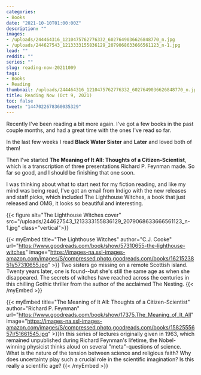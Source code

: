 ```yaml
---
categories:
- Books
date: "2021-10-10T01:00:00Z"
description: ""
images:
- /uploads/244464316_1210475762776332_6027649036626848770_n.jpg
- /uploads/244627543_1213333155836129_2079068633666561123_n-1.jpg
lead: ""
reddit: ""
series: ""
slug: reading-now-20211009
tags:
- Books
- Reading
thumbnail: /uploads/244464316_1210475762776332_6027649036626848770_n.jpg
title: Reading Now (Oct 9, 2021)
toc: false
tweet: "1447022678360035329"
---
```

Recently I've been reading a bit more again. I've got a few books in the past couple months, and had a great time with the ones I've read so far.

<!--more-->

In the last few weeks I read **Black Water Sister** and **Later** and loved both of them!

Then I've started **The Meaning of It All: Thoughts of a Citizen-Scientist**, which is a transcription of three presentations Richard P. Feynman made. So far so good, and I should be finishing that one soon.

I was thinking about what to start next for my fiction reading, and like my mind was being read, I've got an email from Indigo with the new releases and staff picks, which included The Lighthouse Witches, a book that just released and OMG, it looks so beautiful and interesting.

{{< figure alt="The Lighthouse Witches cover" src="/uploads/244627543_1213333155836129_2079068633666561123_n-1.jpg" class="vertical">}}

{{< myEmbed title="The Lighthouse Witches" author="C.J.  Cooke" url="https://www.goodreads.com/book/show/57310655-the-lighthouse-witches" image="https://images-na.ssl-images-amazon.com/images/S/compressed.photo.goodreads.com/books/1621523851i/57310655.jpg" >}}
Two sisters go missing on a remote Scottish island. Twenty years later, one is found--but she's still the same age as when she disappeared. The secrets of witches have reached across the centuries in this chilling Gothic thriller from the author of the acclaimed The Nesting.
{{< /myEmbed >}}

{{< myEmbed title="The Meaning of It All: Thoughts of a Citizen-Scientist" author="Richard P. Feynman" url="https://www.goodreads.com/book/show/17375.The_Meaning_of_It_All" image="https://images-na.ssl-images-amazon.com/images/S/compressed.photo.goodreads.com/books/1582555657i/51661545.jpg" >}}In this series of lectures originally given in 1963, which remained unpublished during Richard Feynman's lifetime, the Nobel-winning physicist thinks aloud on several "meta"-questions of science. What is the nature of the tension between science and religious faith? Why does uncertainty play such a crucial role in the scientific imagination? Is this really a scientific age?
{{< /myEmbed >}}